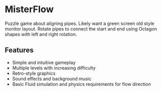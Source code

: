 # MisterFlow

Puzzle game about aligning pipes.
Likely want a green screen old style monitor layout. 
Rotate pipes to connect the start and end using Octagon shapes with left and right rotation.

## Features
- Simple and intuitive gameplay
- Multiple levels with increasing difficulty
- Retro-style graphics
- Sound effects and background music
- Basic Fluid simulation and physics requirements for flow direction
